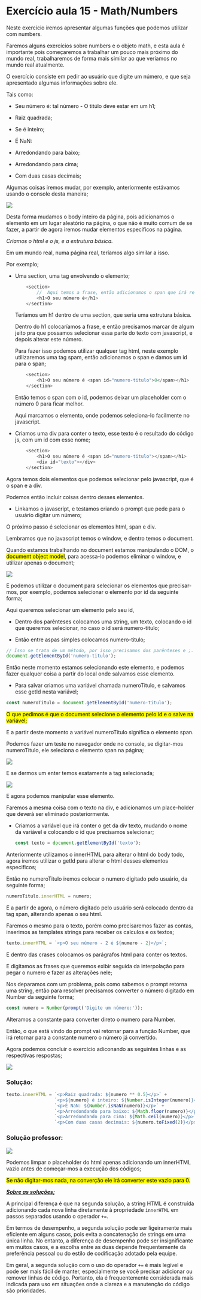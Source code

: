 # Exercício aula 15 - Math/Numbers

Neste exercício iremos apresentar algumas funções que podemos utilizar com numbers.

Faremos alguns exercícios sobre numbers e o objeto math, e esta aula é importante pois começaremos a trabalhar um pouco mais próximo do mundo real, trabalharemos de forma mais similar ao que veríamos no mundo real atualmente.

O exercício consiste em pedir ao usuário que digite um número, e que seja apresentado algumas informações sobre ele.

Tais como: 

* Seu número é: tal número - O titúlo deve estar em um h1;

* Raiz quadrada;

* Se é inteiro;

* É NaN:

* Arredondando para baixo;

* Arredondando para cima;

* Com duas casas decimais;

Algumas coisas iremos mudar, por exemplo, anteriormente estávamos usando o console desta maneira;

![](/home/carlos/Imagens/Capturas%20de%20tela/Captura%20de%20tela%20de%202024-03-11%2019-49-37.png)

Desta forma mudamos o body inteiro da página, pois adicionamos o elemento em um lugar aleatório na página, o que não é muito comum de se fazer, a partir de agora iremos mudar elementos especificos na página.

*Criamos o html e o js, e a extrutura básica.*

Em um mundo real, numa página real, teríamos algo similar a isso.

Por exemplo;

* Uma section, uma tag envolvendo o elemento;
  
  ```js
      <section>
          //  Aqui temos a frase, então adicionamos o span que irá receber a vari
          <h1>O seu número é</h1>
      </section>
  ```
  
  Teríamos um h1 dentro de uma section, que seria uma extrutura básica.
  
  Dentro do h1 colocaríamos a frase, e então precisamos marcar de algum jeito pra que possamos selecionar essa parte do texto com javascript, e depois alterar este número.
  
  Para fazer isso podemos utilizar qualquer tag html, neste exemplo utilizaremos uma tag spam, então adicionamos o span e damos um id para o span;
  
  ```js
      <section>
          <h1>O seu número é <span id="numero-titulo">0</span></h1>
      </section>
  ```
  
  Então temos o span com o id, podemos deixar um placeholder com o número 0 para ficar melhor.
  
  Aqui marcamos o elemento, onde podemos seleciona-lo facilmente no javascript.

* Criamos uma div para conter o texto, esse texto é o resultado do código js, com um id com esse nome;
  
  ```js
      <section>
          <h1>O seu número é <span id="numero-titulo"></span></h1>
          <div id="texto"></div>
      </section>
  ```

Agora temos dois elementos que podemos selecionar pelo javascript, que é o span e a div.

Podemos então incluir coisas dentro desses elementos.

* Linkamos o javascript, e testamos criando o prompt que pede para o usuário digitar um número;

O próximo passo é selecionar os elementos html, span e div.

Lembramos que no javascript temos o window, e dentro temos o document.

Quando estamos trabalhando no document estamos manipulando o DOM, o <mark>document object model</mark>, para acessa-lo podemos eliminar o window, e utilizar apenas o document;

![](/home/carlos/Imagens/Capturas%20de%20tela/Captura%20de%20tela%20de%202024-03-11%2020-17-07.png)

E podemos utilizar o document para selecionar os elementos que precisar-mos, por exemplo, podemos selecionar o elemento por id da seguinte forma;

Aqui queremos selecionar um elemento pelo seu id,

* Dentro dos parênteses colocamos uma string, um texto, colocando o id que queremos selecionar, no caso o id será numero-titulo;

* Então entre aspas simples colocamos numero-titulo;

```js
// Isso se trata de um método, por isso precisamos dos parênteses e ;.
document.getElementById('numero-titulo');
```

Então neste momento estamos selecionando este elemento, e podemos fazer qualquer coisa a partir do local onde salvamos esse elemento.

* Para salvar criamos uma variável chamada numeroTitulo, e salvamos esse getId nesta variável;

```js
const numeroTitulo = document.getElementById('numero-titulo');
```

<mark>O que pedimos é que o document selecione o elemento pelo id e o salve na variável;</mark>

E a partir deste momento a variável numeroTitulo significa o elemento span.

Podemos fazer um teste no navegador onde no console, se digitar-mos numeroTitulo, ele seleciona o elemento span na página;

![](/home/carlos/Imagens/Capturas%20de%20tela/Captura%20de%20tela%20de%202024-03-11%2020-29-23.png)

E se dermos um enter temos exatamente a tag selecionada;

![](/home/carlos/Imagens/Capturas%20de%20tela/Captura%20de%20tela%20de%202024-03-11%2020-30-58.png)

E agora podemos manipular esse elemento. 

Faremos a mesma coisa com o texto na div, e adicionamos um place-holder que deverá ser eliminado posteriormente.

* Criamos a variável que irá conter o get da div texto, mudando o nome da variável e colocando o id que precisamos selecionar;
  
  ```js
  const texto = document.getElementById('texto');
  ```

Anteriormente utilizamos o innerHTML para alterar o html do body todo, agora iremos utilizar o getId para alterar o html desses elementos especificos;

Então no numeroTitulo iremos colocar o numero digitado pelo usuário, da seguinte forma;

```js
numeroTitulo.innerHTML = numero;
```

E a partir de agora, o número digitado pelo usuário será colocado dentro da tag span, alterando apenas o seu html.

Faremos o mesmo para o texto, porém como precisaremos fazer as contas, inserimos as templates strings para receber os calculos e os textos;

```js
texto.innerHTML = `<p>O seu número - 2 é ${numero - 2}</p>`;
```

E dentro das crases colocamos os parágrafos html para conter os textos.

E digitamos as frases que queremos exibir seguida da interpolação para pegar o numero e fazer as alterações nele;

Nos deparamos com um problema, pois como sabemos o prompt retorna uma string, então para resolver precisamos converter o número digitado em Number da seguinte forma;

```js
const numero = Number(prompt('Digite um número:'));
```

Alteramos a constante para converter direto o numero para Number.

Então, o que está vindo do prompt vai retornar para a função Number, que irá retornar para a constante numero o número já convertido.

Agora podemos concluir o exercício adiconando as seguintes linhas e as respectivas respostas;

![](/home/carlos/Imagens/Capturas%20de%20tela/Captura%20de%20tela%20de%202024-03-11%2021-08-30.png)

### Solução:

```js
texto.innerHTML = `<p>Raiz quadrada: ${numero ** 0.5}</p>` +
                  `<p>${numero} é inteiro: ${Number.isInteger(numero)}</p>` +
                  `<p>É NaN: ${Number.isNaN(numero)}</p>` +
                  `<p>Arredondando para baixo: ${Math.floor(numero)}</p>` + 
                  `<p>Arredondando para cima: ${Math.ceil(numero)}</p>` + 
                  `<p>Com duas casas decimais: ${numero.toFixed(2)}</p>`;
```

### Solução professor:

![](/home/carlos/Imagens/Capturas%20de%20tela/Captura%20de%20tela%20de%202024-03-11%2021-28-32.png)

Podemos limpar o placeholder do html apenas adicionando um innerHTML vazio antes de começar-mos a execução dos códigos;

<mark>Se não digitar-mos nada, na converção ele irá converter este vazio para 0.</mark>

***<u>Sobre as soluções;</u>***

A principal diferença é que na segunda solução, a string HTML é construída adicionando cada nova linha diretamente à propriedade `innerHTML` em passos separados usando o operador `+=`.

Em termos de desempenho, a segunda solução pode ser ligeiramente mais eficiente em alguns casos, pois evita a concatenação de strings em uma única linha. No entanto, a diferença de desempenho pode ser insignificante em muitos casos, e a escolha entre as duas depende frequentemente da preferência pessoal ou do estilo de codificação adotado pela equipe.

Em geral, a segunda solução com o uso do operador `+=` é mais legível e pode ser mais fácil de manter, especialmente se você precisar adicionar ou remover linhas de código. Portanto, ela é frequentemente considerada mais indicada para uso em situações onde a clareza e a manutenção do código são prioridades.
